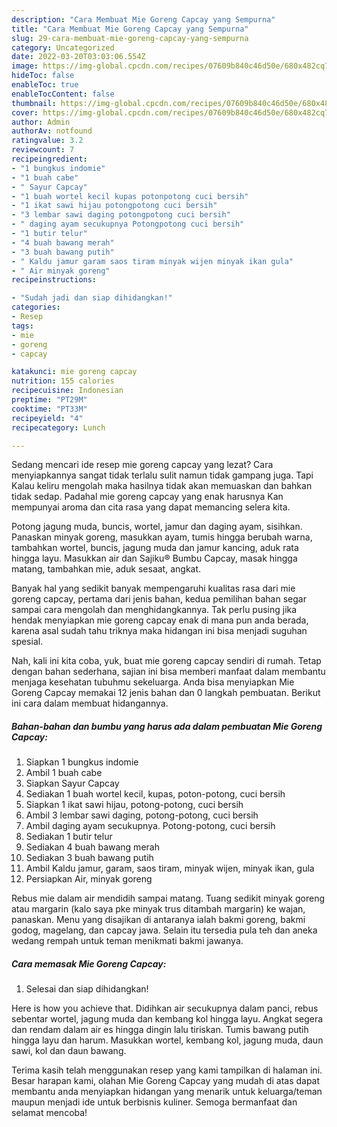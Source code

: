 ```yaml
---
description: "Cara Membuat Mie Goreng Capcay yang Sempurna"
title: "Cara Membuat Mie Goreng Capcay yang Sempurna"
slug: 29-cara-membuat-mie-goreng-capcay-yang-sempurna
category: Uncategorized
date: 2022-03-20T03:03:06.554Z
image: https://img-global.cpcdn.com/recipes/07609b840c46d50e/680x482cq70/mie-goreng-capcay-foto-resep-utama.jpg
hideToc: false
enableToc: true
enableTocContent: false
thumbnail: https://img-global.cpcdn.com/recipes/07609b840c46d50e/680x482cq70/mie-goreng-capcay-foto-resep-utama.jpg
cover: https://img-global.cpcdn.com/recipes/07609b840c46d50e/680x482cq70/mie-goreng-capcay-foto-resep-utama.jpg
author: Admin
authorAv: notfound
ratingvalue: 3.2
reviewcount: 7
recipeingredient:
- "1 bungkus indomie"
- "1 buah cabe"
- " Sayur Capcay"
- "1 buah wortel kecil kupas potonpotong cuci bersih"
- "1 ikat sawi hijau potongpotong cuci bersih"
- "3 lembar sawi daging potongpotong cuci bersih"
- " daging ayam secukupnya Potongpotong cuci bersih"
- "1 butir telur"
- "4 buah bawang merah"
- "3 buah bawang putih"
- " Kaldu jamur garam saos tiram minyak wijen minyak ikan gula"
- " Air minyak goreng"
recipeinstructions:

- "Sudah jadi dan siap dihidangkan!"
categories:
- Resep
tags:
- mie
- goreng
- capcay

katakunci: mie goreng capcay 
nutrition: 155 calories
recipecuisine: Indonesian
preptime: "PT29M"
cooktime: "PT33M"
recipeyield: "4"
recipecategory: Lunch

---
```



Sedang mencari ide resep mie goreng capcay yang lezat? Cara menyiapkannya sangat tidak terlalu sulit namun tidak gampang juga. Tapi Kalau keliru mengolah maka hasilnya tidak akan memuaskan dan bahkan tidak sedap. Padahal mie goreng capcay yang enak harusnya Kan mempunyai aroma dan cita rasa yang dapat memancing selera kita.


Potong jagung muda, buncis, wortel, jamur dan daging ayam, sisihkan. Panaskan minyak goreng, masukkan ayam, tumis hingga berubah warna, tambahkan wortel, buncis, jagung muda dan jamur kancing, aduk rata hingga layu. Masukkan air dan Sajiku® Bumbu Capcay, masak hingga matang, tambahkan mie, aduk sesaat, angkat.

Banyak hal yang sedikit banyak mempengaruhi kualitas rasa dari mie goreng capcay, pertama dari jenis bahan, kedua pemilihan bahan segar sampai cara mengolah dan menghidangkannya. Tak perlu pusing jika hendak menyiapkan mie goreng capcay enak di mana pun anda berada, karena asal sudah tahu triknya maka hidangan ini bisa menjadi suguhan spesial.


Nah, kali ini kita coba, yuk, buat mie goreng capcay sendiri di rumah. Tetap dengan bahan sederhana, sajian ini bisa memberi manfaat dalam membantu menjaga kesehatan tubuhmu sekeluarga. Anda bisa menyiapkan Mie Goreng Capcay memakai 12 jenis bahan dan 0 langkah pembuatan. Berikut ini cara dalam membuat hidangannya.

<!--inarticleads1-->

##### Bahan-bahan dan bumbu yang harus ada dalam pembuatan Mie Goreng Capcay:

1. Siapkan 1 bungkus indomie
1. Ambil 1 buah cabe
1. Siapkan  Sayur Capcay
1. Sediakan 1 buah wortel kecil, kupas, poton-potong, cuci bersih
1. Siapkan 1 ikat sawi hijau, potong-potong, cuci bersih
1. Ambil 3 lembar sawi daging, potong-potong, cuci bersih
1. Ambil  daging ayam secukupnya. Potong-potong, cuci bersih
1. Sediakan 1 butir telur
1. Sediakan 4 buah bawang merah
1. Sediakan 3 buah bawang putih
1. Ambil  Kaldu jamur, garam, saos tiram, minyak wijen, minyak ikan, gula
1. Persiapkan  Air, minyak goreng


Rebus mie dalam air mendidih sampai matang. Tuang sedikit minyak goreng atau margarin (kalo saya pke minyak trus ditambah margarin) ke wajan, panaskan. Menu yang disajikan di antaranya ialah bakmi goreng, bakmi godog, magelang, dan capcay jawa. Selain itu tersedia pula teh dan aneka wedang rempah untuk teman menikmati bakmi jawanya. 

<!--inarticleads2-->

##### Cara memasak Mie Goreng Capcay:


1. Selesai dan siap dihidangkan!

Here is how you achieve that. Didihkan air secukupnya dalam panci, rebus sebentar wortel, jagung muda dan kembang kol hingga layu. Angkat segera dan rendam dalam air es hingga dingin lalu tiriskan. Tumis bawang putih hingga layu dan harum. Masukkan wortel, kembang kol, jagung muda, daun sawi, kol dan daun bawang. 

Terima kasih telah menggunakan resep yang kami tampilkan di halaman ini. Besar harapan kami, olahan Mie Goreng Capcay yang mudah di atas dapat membantu anda menyiapkan hidangan yang menarik untuk keluarga/teman maupun menjadi ide untuk berbisnis kuliner. Semoga bermanfaat dan selamat mencoba!
